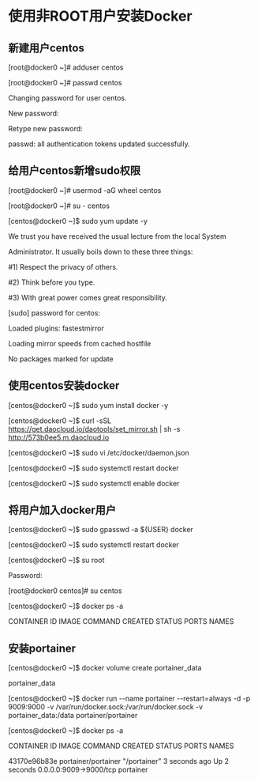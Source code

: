 # 使用非ROOT用户安装Docker

## 新建用户centos
[root@docker0 ~]# adduser centos

[root@docker0 ~]# passwd centos

Changing password for user centos.

New password: 

Retype new password: 

passwd: all authentication tokens updated successfully.

## 给用户centos新增sudo权限
[root@docker0 ~]# usermod -aG wheel centos

[root@docker0 ~]# su - centos

[centos@docker0 ~]$ sudo yum update -y

We trust you have received the usual lecture from the local System

Administrator. It usually boils down to these three things:

#1) Respect the privacy of others.

#2) Think before you type.

#3) With great power comes great responsibility.

[sudo] password for centos: 

Loaded plugins: fastestmirror

Loading mirror speeds from cached hostfile

No packages marked for update

## 使用centos安装docker

[centos@docker0 ~]$ sudo yum install docker -y 

[centos@docker0 ~]$ curl -sSL https://get.daocloud.io/daotools/set_mirror.sh | sh -s http://573b0ee5.m.daocloud.io

[centos@docker0 ~]$ sudo vi /etc/docker/daemon.json

[centos@docker0 ~]$ sudo systemctl restart docker 

[centos@docker0 ~]$ sudo systemctl enable docker 

## 将用户加入docker用户

[centos@docker0 ~]$  sudo gpasswd -a ${USER} docker

[centos@docker0 ~]$ sudo systemctl restart docker

[centos@docker0 ~]$ su root

Password: 

[root@docker0 centos]# su centos

[centos@docker0 ~]$ docker ps -a

CONTAINER ID        IMAGE               COMMAND             CREATED             STATUS              PORTS               NAMES

## 安装portainer

[centos@docker0 ~]$ docker volume create portainer_data

portainer_data

[centos@docker0 ~]$ docker run --name portainer --restart=always -d -p 9009:9000 -v /var/run/docker.sock:/var/run/docker.sock -v 
portainer_data:/data portainer/portainer

[centos@docker0 ~]$ docker ps -a

CONTAINER ID        IMAGE                 COMMAND             CREATED             STATUS              PORTS                    NAMES

43170e96b83e        portainer/portainer   "/portainer"        3 seconds ago       Up 2 seconds        0.0.0.0:9009->9000/tcp   portainer
